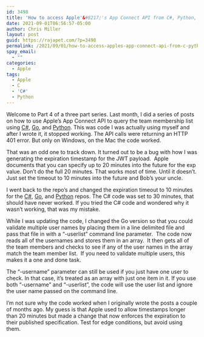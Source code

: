 ```yaml
---
id: 3498
title: 'How to access Apple'&#8217;'s App Connect API from C#, Python, and Go. - Part 4'
date: 2021-09-01T06:56:57-05:00
author: Chris Miller
layout: post
guid: https://rajapet.com/?p=3498
permalink: /2021/09/01/how-to-access-apples-app-connect-api-from-c-python-and-go-part-4/
spay_email:
  - ""
categories:
  - Apple
tags:
  - Apple
  - C
  - 'C#'
  - Python
---
```

Welcome to Part 4 of a three part series. Last month, I did a series of posts on how to use Apple&#8217;s App Connect API to query the team membership list using [C#](https://rajapet.com/2021/07/09/how-to-access-apples-app-connect-api-from-c-python-and-go-part-1/), [Go](https://rajapet.com/2021/07/19/how-to-access-apples-app-connect-api-from-c-python-and-go-part-3/), and [Python](https://rajapet.com/2021/07/12/how-to-access-apples-app-connect-api-from-c-python-and-go-part-2/). This was code I was actually using myself and after I wrote it, it stopped working. The API calls were returning an HTTP 401 error. But only on Windows, on the Mac the code worked.

That was an odd one to track down. It turned out to be a bug with how I was generating the expiration timestamp for the JWT payload.  Apple documents that you can specify up to 20 minutes into the future for the exp value. Don&#8217;t do the full 20 minutes. That works most of time. Until it doesn&#8217;t. Just set the timeout to 10 minutes into the future and Bob&#8217;s your uncle. 

I went back to the repo&#8217;s and changed the expiration timeout to 10 minutes for the [C#](https://github.com/anotherlab/IsUserinApple-dotnet), [Go](https://github.com/anotherlab/IsUserInApple-golang), and [Python](https://github.com/anotherlab/IsUserInApple-python) repos. The C# code was set to 30 minutes, that should have never worked. If you tried the C# code and wondered why it wasn&#8217;t working, that was my mistake.

While I was updating the code, I changed the Go version so that you could validate multiple user names by placing them in a line delimited file and pass that file in with a &#8220;-userlist&#8221; command line parameter.  The code now reads all of the usernames and stores them in an array.  It then gets all of the team members and checks to see if any of the user names in the array match the team member list.  If you need to validate multiple users, this makes it a one and done task.

The &#8220;-username&#8221; parameter can still be used if you just have one user to check. In that case, it&#8217;s treated as an array with just one item in it. If you use both &#8220;-username&#8221; and &#8220;-userlist&#8221;, the code will use the user list and ignore the user name passed on the command line.

I&#8217;m not sure why the code worked when I originally wrote the posts a couple of months ago. My guess is that Apple used to allow timestamps longer than 20 minutes but made a change that now enforces the expiration to their published specification. Test for edge conditions, but avoid using them.